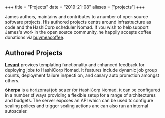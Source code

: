+++
title = "Projects"
date = "2019-21-08"
aliases = ["projects"]
+++

James authors, maintains and contributes to a number of open source software projects. His authored projects centre around infrastructure as code and the HashiCorp scheduler Nomad. If you wish to help support James's work in the open source community, he happily accepts coffee donations via [buymeacoffee](https://www.buymeacoffee.com/jrasell).

## Authored Projects

[**Levant**](https://github.com/jrasell/levant) provides templating functionality and enhanced feedback for deploying jobs to HashiCorp Nomad. It features include dynamic job group counts, deployment failure inspecti    on, and canary auto promotion amongst others. 

[**Sherpa**](https://github.com/jrasell/sherpa) is a horizontal job scaler for HashiCorp Nomad. It can be configured in a number of ways providing a flexible setup for a range of architectures and budgets. The server exposes an API which can be used to configure scaling polices and trigger scaling actions and can also run an internal autoscaler.

